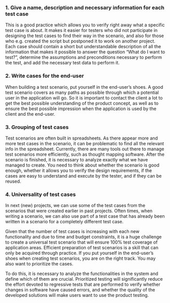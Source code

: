 ### 1. Give a name, description and necessary information for each test case

This is a good practice which allows you to verify right away what a specific test case is about. It makes it easier for testers who did not participate in designing the test cases to find their way in the scenario, and also for those who e.g. created the script but postponed it to work on another project. Each case should contain a short but understandable description of all the information that makes it possible to answer the question “What do I want to test?”, determine the assumptions and preconditions necessary to perform the test, and add the necessary test data to perform it.

### 2. Write cases for the end-user

When building a test scenario, put yourself in the end-user’s shoes. A good test scenario covers as many paths as possible through which a potential user in the application will go. So it is important to contact the client a lot to get the best possible understanding of the product concept, as well as to ensure the best possible impression when the application is used by the client and the end-user.

### 3. Grouping of test cases

Test scenarios are often built in spreadsheets. As there appear more and more test cases in the scenario, it can be problematic to find all the relevant info in the spreadsheet. Currently, there are many tools out there to manage test scenarios more efficiently, such as thought mapping software. After the scenario is finished, it is necessary to analyze exactly what we have managed to create. You need to think about whether the scenario is good enough, whether it allows you to verify the design requirements, if the cases are easy to understand and execute by the tester, and if they can be reused.

### 4. Universality of test cases

In next (new) projects, we can use some of the test cases from the scenarios that were created earlier in past projects. Often times, when writing a scenario, we can also use part of a test case that has already been written in a scenario for a completely different test case.

Given that the number of test cases is increasing with each new functionality and due to time and budget constraints, it is a huge challenge to create a universal test scenario that will ensure 100% test coverage of application areas. Efficient preparation of test scenarios is a skill that can only be acquired through practice. If you put yourself in the end-user’s shoes when creating test scenarios, you are on the right track. You may also want to prioritize the cases.

To do this, it is necessary to analyze the functionalities in the system and define which of them are crucial. Prioritized testing will significantly reduce the effort devoted to regressive tests that are performed to verify whether changes in software have caused errors, and whether the quality of the developed solutions will make users want to use the product testing.
